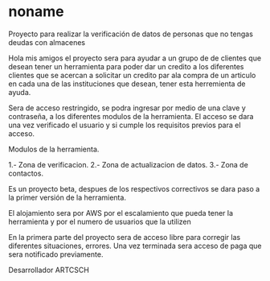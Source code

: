 # noname
Proyecto para realizar la verificación de datos de personas que no tengas deudas con almacenes 

Hola mis amigos el proyecto sera para ayudar a un grupo de de clientes que desean tener un herramienta para poder dar un credito a los diferentes clientes que se acercan a solicitar un credito par ala compra de un articulo en cada una de las instituciones que desean, tener esta herremienta de ayuda. 

Sera de acceso restringido, se podra ingresar por medio de una clave y contraseña, a los diferentes modulos de la herramienta. El acceso se dara una vez verificado el usuario y si cumple los requisitos previos para el acceso.

Modulos de la herramienta.

 1.- Zona de verificacion.
 2.- Zona de actualizacion de datos.
 3.- Zona de contactos.
 
Es un proyecto beta, despues de los respectivos correctivos se dara paso a la primer versión de la herramienta.

El alojamiento sera por AWS por el escalamiento que pueda tener la herramienta y por el numero de usuarios que la utilizen

En la primera parte del proyecto sera de acceso libre para corregir las diferentes situaciones, errores. Una vez terminada sera acceso de paga que sera notificado previamente.

Desarrollador
ARTCSCH
 
